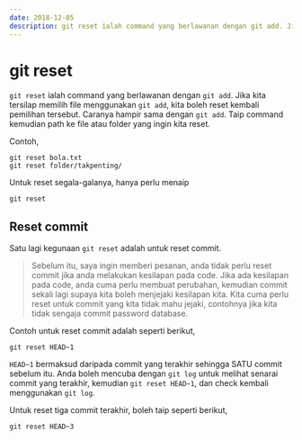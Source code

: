 ```yaml
---
date: 2018-12-05
description: git reset ialah command yang berlawanan dengan git add. Jika kita tersilap memilih file menggunakan git add, kita boleh reset kembali pemilihan tersebut.
---
```


# git reset

`git reset` ialah command yang berlawanan dengan `git add`. Jika kita tersilap
memilih file menggunakan `git add`, kita boleh reset kembali pemilihan tersebut.
Caranya hampir sama dengan `git add`. Taip command kemudian path ke file atau
folder yang ingin kita reset.

Contoh,

```
git reset bola.txt
git reset folder/takpenting/
```

Untuk reset segala-galanya, hanya perlu menaip

```
git reset
```

## Reset commit

Satu lagi kegunaan `git reset` adalah untuk reset commit.

> Sebelum itu, saya ingin memberi pesanan, anda tidak perlu reset commit jika
> anda melakukan kesilapan pada code. Jika ada kesilapan pada code, anda cuma
> perlu membuat perubahan, kemudian commit sekali lagi supaya kita boleh
> menjejaki kesilapan kita. Kita cuma perlu reset untuk commit yang kita tidak
> mahu jejaki, contohnya jika kita tidak sengaja commit password database.

Contoh untuk reset commit adalah seperti berikut,

```
git reset HEAD~1
```

`HEAD~1` bermaksud daripada commit yang terakhir sehingga SATU commit sebelum
itu. Anda boleh mencuba dengan `git log` untuk melihat senarai commit yang
terakhir, kemudian `git reset HEAD~1`, dan check kembali menggunakan `git log`.

Untuk reset tiga commit terakhir, boleh taip seperti berikut,

```
git reset HEAD~3
```
